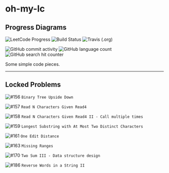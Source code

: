 # oh-my-lc

## Progress Diagrams

![LeetCode Progress](https://img.shields.io/badge/Solving%20Progress-195%2F1195%20Completed-F89F1B?style=flat-square&logo=LeetCode)
![Build Status](https://github.com/yuetsin/oh-my-lc/workflows/build/badge.svg)
![Travis (.org)](https://img.shields.io/travis/yuetsin/oh-my-lc?color=3EAAAF&label=travis%20ci&logo=Travis%20CI&style=flat-square)

![GitHub commit activity](https://img.shields.io/github/commit-activity/w/yuetsin/oh-my-lc.svg?style=flat-square)
![GitHub language count](https://img.shields.io/github/languages/count/yuetsin/oh-my-lc.svg?style=flat-square)
![GitHub search hit counter](https://img.shields.io/github/search/yuetsin/oh-my-lc/fuck.svg?style=flat-square)

Some simple code pieces.

---

## Locked Problems

![#156](https://img.shields.io/badge/156-Medium-yellow.svg?style=flat-square) `Binary Tree Upside Down`

![#157](https://img.shields.io/badge/157-Easy-green.svg?style=flat-square) `Read N Characters Given Read4`

![#158](https://img.shields.io/badge/158-Hard-red.svg?style=flat-square) `Read N Characters Given Read4 II - Call multiple times`

![#159](https://img.shields.io/badge/159-Hard-red.svg?style=flat-square) `Longest Substring with At Most Two Distinct Characters`

![#161](https://img.shields.io/badge/161-Medium-yellow.svg?style=flat-square) `One Edit Distance`

![#163](https://img.shields.io/badge/163-Medium-yellow.svg?style=flat-square) `Missing Ranges`

![#170](https://img.shields.io/badge/170-Easy-green.svg?style=flat-square) `Two Sum III - Data structure design`

![#186](https://img.shields.io/badge/186-Medium-yellow.svg?style=flat-square) `Reverse Words in a String II`
